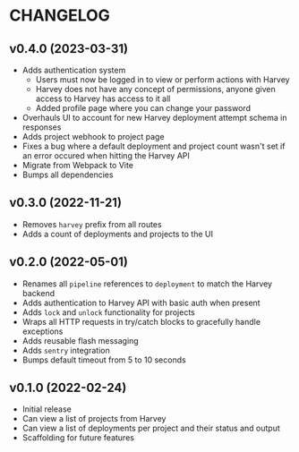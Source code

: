 # CHANGELOG

## v0.4.0 (2023-03-31)

- Adds authentication system
  - Users must now be logged in to view or perform actions with Harvey
  - Harvey does not have any concept of permissions, anyone given access to Harvey has access to it all
  - Added profile page where you can change your password
- Overhauls UI to account for new Harvey deployment attempt schema in responses
- Adds project webhook to project page
- Fixes a bug where a default deployment and project count wasn't set if an error occured when hitting the Harvey API
- Migrate from Webpack to Vite
- Bumps all dependencies

## v0.3.0 (2022-11-21)

- Removes `harvey` prefix from all routes
- Adds a count of deployments and projects to the UI

## v0.2.0 (2022-05-01)

- Renames all `pipeline` references to `deployment` to match the Harvey backend
- Adds authentication to Harvey API with basic auth when present
- Adds `lock` and `unlock` functionality for projects
- Wraps all HTTP requests in try/catch blocks to gracefully handle exceptions
- Adds reusable flash messaging
- Adds `sentry` integration
- Bumps default timeout from 5 to 10 seconds

## v0.1.0 (2022-02-24)

- Initial release
- Can view a list of projects from Harvey
- Can view a list of deployments per project and their status and output
- Scaffolding for future features
